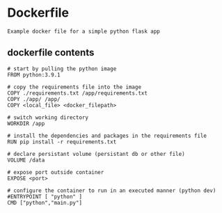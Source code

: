 # Dockerfile

    Example docker file for a simple python flask app
    
## dockerfile contents

    # start by pulling the python image
    FROM python:3.9.1

    # copy the requirements file into the image
    COPY ./requirements.txt /app/requirements.txt
    COPY ./app/ /app/
    COPY <local_file> <docker_filepath>

    # switch working directory
    WORKDIR /app

    # install the dependencies and packages in the requirements file
    RUN pip install -r requirements.txt

    # declare persistant volume (persistant db or other file)
    VOLUME /data

    # expose port outside container
    EXPOSE <port>

    # configure the container to run in an executed manner (python dev)
    #ENTRYPOINT [ "python" ]
    CMD ["python","main.py"]